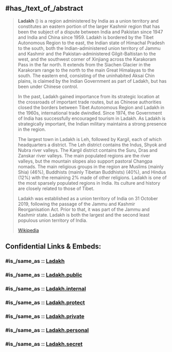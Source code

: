 
## #has_/text_of_/abstract 

> **Ladakh** () is a region administered by India as a union territory and constitutes an eastern portion of the larger Kashmir region that has been the subject of a dispute between India and Pakistan since 1947 and India and China since 1959. Ladakh is bordered by the Tibet Autonomous Region to the east, the Indian state of Himachal Pradesh to the south, both the Indian-administered union territory of Jammu and Kashmir and the Pakistan-administered Gilgit-Baltistan to the west, and the southwest corner of Xinjiang across the Karakoram Pass in the far north. It extends from the Siachen Glacier in the Karakoram range to the north to the main Great Himalayas to the south. The eastern end, consisting of the uninhabited Aksai Chin plains, is claimed by the Indian Government as part of Ladakh, but has been under Chinese control.
>
> In the past, Ladakh gained importance from its strategic location at the crossroads of important trade routes, but as Chinese authorities closed the borders between Tibet Autonomous Region and Ladakh in the 1960s, international trade dwindled. Since 1974, the Government of India has successfully encouraged tourism in Ladakh. As Ladakh is strategically important, the Indian military maintains a strong presence in the region.
>
> The largest town in Ladakh is Leh, followed by Kargil, each of which headquarters a district. The Leh district contains the Indus, Shyok and Nubra river valleys. The Kargil district contains the Suru, Dras and Zanskar river valleys. The main populated regions are the river valleys, but the mountain slopes also support pastoral Changpa nomads. The main religious groups in the region are Muslims (mainly Shia) (46%), Buddhists (mainly Tibetan Buddhists) (40%), and Hindus (12%) with the remaining 2% made of other religions. Ladakh is one of the most sparsely populated regions in India. Its culture and history are closely related to those of Tibet.
>
> Ladakh was established as a union territory of India on 31 October 2019, following the passage of the Jammu and Kashmir Reorganisation Act. Prior to that, it was part of the Jammu and Kashmir state. Ladakh is both the largest and the second least populous union territory of India.
>
> [Wikipedia](https://en.wikipedia.org/wiki/Ladakh) 






## Confidential Links & Embeds: 

### #is_/same_as :: [Ladakh](/_Standards/Earth/Continent/Asia/Asia~South/India/States~India/Ladakh.md) 

### #is_/same_as :: [Ladakh.public](/_public/Earth/Continent/Asia/Asia~South/India/States~India/Ladakh.public.md) 

### #is_/same_as :: [Ladakh.internal](/_internal/Earth/Continent/Asia/Asia~South/India/States~India/Ladakh.internal.md) 

### #is_/same_as :: [Ladakh.protect](/_protect/Earth/Continent/Asia/Asia~South/India/States~India/Ladakh.protect.md) 

### #is_/same_as :: [Ladakh.private](/_private/Earth/Continent/Asia/Asia~South/India/States~India/Ladakh.private.md) 

### #is_/same_as :: [Ladakh.personal](/_personal/Earth/Continent/Asia/Asia~South/India/States~India/Ladakh.personal.md) 

### #is_/same_as :: [Ladakh.secret](/_secret/Earth/Continent/Asia/Asia~South/India/States~India/Ladakh.secret.md)

